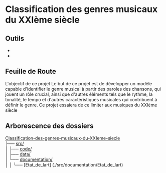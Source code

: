 # Classification des genres musicaux du XXIème siècle

## Outils

-
-

## Feuille de Route

L'objectif de ce projet Le but de ce projet est de développer un modèle capable d'identifier le genre musical à partir des paroles des chansons, qui jouent un rôle crucial, ainsi que d'autres éléments tels que le rythme, la tonalité, le tempo et d'autres caractéristiques musicales qui contribuent à définir le genre.
Ce projet essaiera de ce limiter aux musiques du XXIème siècle

## Arborescence des dossiers

[Classification-des-genres-musicaux-du-XXIeme-siecle](PROJET)  
├── [src/](./src/)   
│   ├── [code/](./src/code/)  
│   ├── [data/](./src/data/)  
│   └── [documentation/](./src/documentation/)  
│   │   └── [Etat_de_lart] (./src/documentation/Etat_de_lart)  






